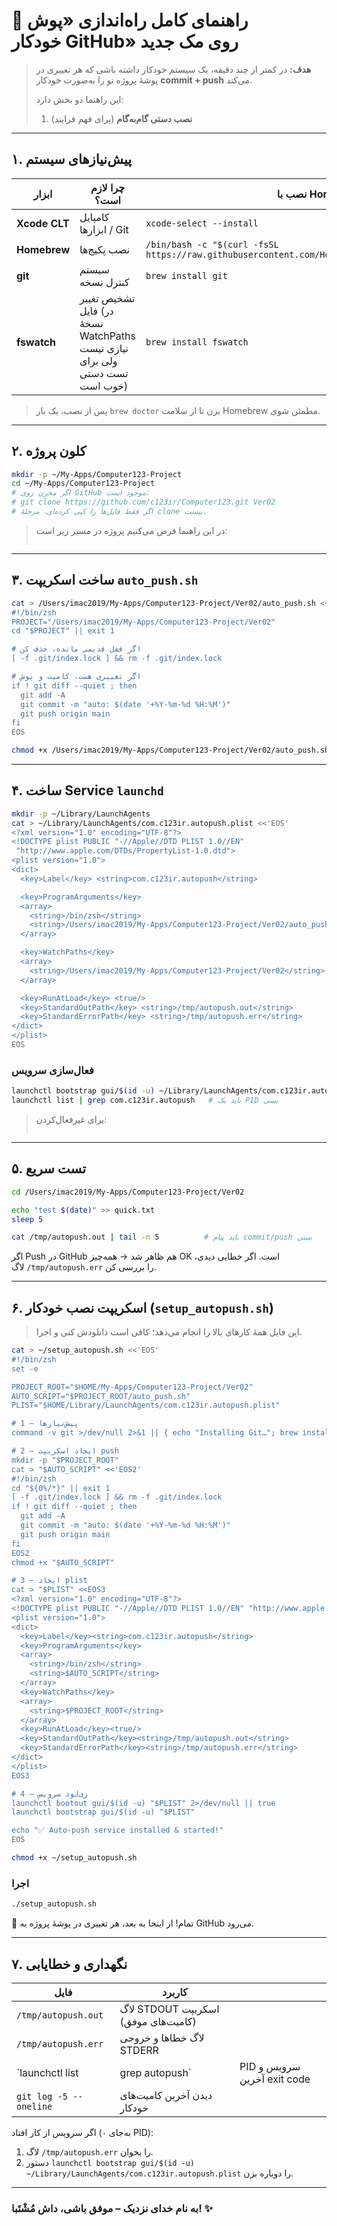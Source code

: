 # 🚀 راهنمای کامل راه‌اندازی «پوش خودکار GitHub» روی مک جدید

> **هدف:** در کمتر از چند دقیقه، یک سیستم خودکار داشته باشی که هر تغییری در پوشهٔ پروژه تو را به‌صورت خودکار **commit + push** می‌کند.
>
> این راهنما دو بخش دارد:
>
> 1. **نصب دستی گام‌به‌گام** (برای فهم فرایند)
>

---

## ۱. پیش‌نیازهای سیستم

| ابزار         | چرا لازم است؟                                                               | نصب با Homebrew                                                                                   |
| ------------- | --------------------------------------------------------------------------- | ------------------------------------------------------------------------------------------------- |
| **Xcode CLT** | کامپایل ابزارها / Git                                                       | `xcode-select --install`                                                                          |
| **Homebrew**  | نصب پکیج‌ها                                                                 | `/bin/bash -c "$(curl -fsSL https://raw.githubusercontent.com/Homebrew/install/HEAD/install.sh)"` |
| **git**       | سیستم کنترل نسخه                                                            | `brew install git`                                                                                |
| **fswatch**   | تشخیص تغییر فایل (در نسخهٔ WatchPaths نیازی نیست ولی برای تست دستی خوب است) | `brew install fswatch`                                                                            |

> پس از نصب، یک بار `brew doctor` بزن تا از سلامت Homebrew مطمئن شوی.

---

## ۲. کلون پروژه

```bash
mkdir -p ~/My-Apps/Computer123-Project
cd ~/My-Apps/Computer123-Project
# اگر مخزن روی GitHub موجود است:
# git clone https://github.com/c123ir/Computer123.git Ver02
# اگر فقط فایل‌ها را کپی کرده‌ای، مرحلهٔ clone نیست.
```

> در این راهنما فرض می‌کنیم پروژه در مسیر زیر است:
>
> ```
>
> ```

---

## ۳. ساخت اسکریپت `auto_push.sh`

```bash
cat > /Users/imac2019/My-Apps/Computer123-Project/Ver02/auto_push.sh <<'EOS'
#!/bin/zsh
PROJECT="/Users/imac2019/My-Apps/Computer123-Project/Ver02"
cd "$PROJECT" || exit 1

# اگر قفل قدیمی مانده، حذف کن
[ -f .git/index.lock ] && rm -f .git/index.lock

# اگر تغییری هست، کامیت و پوش
if ! git diff --quiet ; then
  git add -A
  git commit -m "auto: $(date '+%Y-%m-%d %H:%M')"
  git push origin main
fi
EOS

chmod +x /Users/imac2019/My-Apps/Computer123-Project/Ver02/auto_push.sh
```

---

## ۴. ساخت Service `launchd`

```bash
mkdir -p ~/Library/LaunchAgents
cat > ~/Library/LaunchAgents/com.c123ir.autopush.plist <<'EOS'
<?xml version="1.0" encoding="UTF-8"?>
<!DOCTYPE plist PUBLIC "-//Apple//DTD PLIST 1.0//EN"
 "http://www.apple.com/DTDs/PropertyList-1.0.dtd">
<plist version="1.0">
<dict>
  <key>Label</key> <string>com.c123ir.autopush</string>

  <key>ProgramArguments</key>
  <array>
    <string>/bin/zsh</string>
    <string>/Users/imac2019/My-Apps/Computer123-Project/Ver02/auto_push.sh</string>
  </array>

  <key>WatchPaths</key>
  <array>
    <string>/Users/imac2019/My-Apps/Computer123-Project/Ver02</string>
  </array>

  <key>RunAtLoad</key> <true/>
  <key>StandardOutPath</key> <string>/tmp/autopush.out</string>
  <key>StandardErrorPath</key> <string>/tmp/autopush.err</string>
</dict>
</plist>
EOS
```

### فعال‌سازی سرویس

```bash
launchctl bootstrap gui/$(id -u) ~/Library/LaunchAgents/com.c123ir.autopush.plist
launchctl list | grep com.c123ir.autopush   # باید یک PID ببینی
```

> برای غیرفعال‌کردن:
>
> ```bash
>
> ```

---

## ۵. تست سریع

```bash
cd /Users/imac2019/My-Apps/Computer123-Project/Ver02

echo "test $(date)" >> quick.txt
sleep 5

cat /tmp/autopush.out | tail -n 5          # باید پیام commit/push ببینی
```

اگر Push در GitHub هم ظاهر شد → همه‌چیز OK است. اگر خطایی دیدی، لاگ `/tmp/autopush.err` را بررسی کن.

---

## ۶. اسکریپت نصب خودکار (`setup_autopush.sh`)

> این فایل همهٔ کارهای بالا را انجام می‌دهد؛ کافی است دانلودش کنی و اجرا.

```bash
cat > ~/setup_autopush.sh <<'EOS'
#!/bin/zsh
set -e

PROJECT_ROOT="$HOME/My-Apps/Computer123-Project/Ver02"
AUTO_SCRIPT="$PROJECT_ROOT/auto_push.sh"
PLIST="$HOME/Library/LaunchAgents/com.c123ir.autopush.plist"

# 1 – پیش‌نیازها
command -v git >/dev/null 2>&1 || { echo "Installing Git…"; brew install git; }

# 2 – ایجاد اسکریپت push
mkdir -p "$PROJECT_ROOT"
cat > "$AUTO_SCRIPT" <<'EOS2'
#!/bin/zsh
cd "${0%/*}" || exit 1
[ -f .git/index.lock ] && rm -f .git/index.lock
if ! git diff --quiet ; then
  git add -A
  git commit -m "auto: $(date '+%Y-%m-%d %H:%M')"
  git push origin main
fi
EOS2
chmod +x "$AUTO_SCRIPT"

# 3 – ایجاد plist
cat > "$PLIST" <<EOS3
<?xml version="1.0" encoding="UTF-8"?>
<!DOCTYPE plist PUBLIC "-//Apple//DTD PLIST 1.0//EN" "http://www.apple.com/DTDs/PropertyList-1.0.dtd">
<plist version="1.0">
<dict>
  <key>Label</key><string>com.c123ir.autopush</string>
  <key>ProgramArguments</key>
  <array>
    <string>/bin/zsh</string>
    <string>$AUTO_SCRIPT</string>
  </array>
  <key>WatchPaths</key>
  <array>
    <string>$PROJECT_ROOT</string>
  </array>
  <key>RunAtLoad</key><true/>
  <key>StandardOutPath</key><string>/tmp/autopush.out</string>
  <key>StandardErrorPath</key><string>/tmp/autopush.err</string>
</dict>
</plist>
EOS3

# 4 – ری‌لود سرویس
launchctl bootout gui/$(id -u) "$PLIST" 2>/dev/null || true
launchctl bootstrap gui/$(id -u) "$PLIST"

echo "✅ Auto‑push service installed & started!"
EOS

chmod +x ~/setup_autopush.sh
```

### اجرا

```bash
./setup_autopush.sh
```

👋 تمام! از اینجا به بعد، هر تغییری در پوشهٔ پروژه به GitHub می‌رود.

---

## ۷. نگهداری و خطایابی

| فایل                   | کاربرد                              |                             |
| ---------------------- | ----------------------------------- | --------------------------- |
| `/tmp/autopush.out`    | لاگ STDOUT اسکریپت (کامیت‌های موفق) |                             |
| `/tmp/autopush.err`    | لاگ خطاها و خروجی STDERR            |                             |
| \`launchctl list       | grep autopush\`                     | PID سرویس و آخرین exit code |
| `git log -5 --oneline` | دیدن آخرین کامیت‌های خودکار         |                             |

اگر سرویس از کار افتاد (`-` به‌جای PID):

1. لاگ `/tmp/autopush.err` را بخوان.
2. دستور `launchctl bootstrap gui/$(id -u) ~/Library/LaunchAgents/com.c123ir.autopush.plist` را دوباره بزن.

---

### به نام خدای نزدیک – موفق باشی، داش مُشْتَبا! ✨